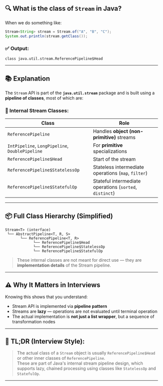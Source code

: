 ## 🔍 What is the class of `Stream` in Java?

When we do something like:
```java
Stream<String> stream = Stream.of("A", "B", "C");
System.out.println(stream.getClass());
```

### ✅ Output:
```
class java.util.stream.ReferencePipeline$Head
```

---

## 📚 Explanation

The `Stream` API is part of the **`java.util.stream`** package and is built using a **pipeline of classes**, most of which are:

### 🔧 Internal Stream Classes:
| Class | Role |
|-------|------|
| `ReferencePipeline` | Handles **object (non-primitive)** streams |
| `IntPipeline`, `LongPipeline`, `DoublePipeline` | For **primitive** specializations |
| `ReferencePipeline$Head` | Start of the stream |
| `ReferencePipeline$StatelessOp` | Stateless intermediate operations (`map`, `filter`) |
| `ReferencePipeline$StatefulOp` | Stateful intermediate operations (`sorted`, `distinct`) |

---

## 📦 Full Class Hierarchy (Simplified)

```text
Stream<T> (interface)
 └── AbstractPipeline<T, R, S>
       └── ReferencePipeline<T, R>
             └── ReferencePipeline$Head
             └── ReferencePipeline$StatelessOp
             └── ReferencePipeline$StatefulOp
```

> These internal classes are not meant for direct use — they are **implementation details** of the Stream pipeline.

---

## ⚠️ Why It Matters in Interviews

Knowing this shows that you understand:
- Stream API is implemented via **pipeline pattern**
- Streams are **lazy** — operations are not evaluated until terminal operation
- The actual implementation is **not just a list wrapper**, but a sequence of transformation nodes

---

## 🧠 TL;DR (Interview Style):

> The actual class of a `Stream` object is usually `ReferencePipeline$Head` or other inner classes of `ReferencePipeline`.  
> These are part of Java's internal stream pipeline design, which supports lazy, chained processing using classes like `StatelessOp` and `StatefulOp`.

---
